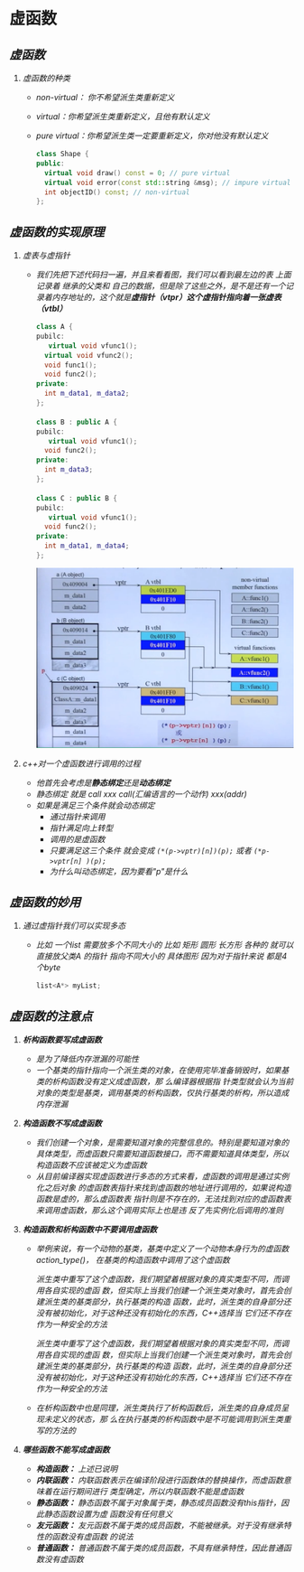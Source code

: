 # 

# 虚函数


## ***虚函数***

1. *虚函数的种类*

   - *non-virtual： 你不希望派生类重新定义*

   - *virtual：你希望派生类重新定义，且他有默认定义*

   - *pure virtual：你希望派生类一定要重新定义，你对他没有默认定义*

     ```cpp
     class Shape {
     public:
       virtual void draw() const = 0; // pure virtual
       virtual void error(const std::string &msg); // impure virtual
       int objectID() const; // non-virtual
     };
     ```

## ***虚函数的实现原理***

1. *虚表与虚指针*

   - *我们先把下述代码扫一遍，并且来看看图，我们可以看到最左边的表 上面记录着 继承的父类和 自己的数据，但是除了这些之外，是不是还有一个记录着内存地址的，这个就是**虚指针（vtpr）**这个虚指针指向着一张**虚表（vtbl）***

     ```cpp
     class A {
     pubilc:
     	virtual void vfunc1();
       virtual void vfunc2();
       void func1();
       void func2();
     private:
       int m_data1, m_data2;
     };
     
     class B : public A {
     pubilc:
     	virtual void vfunc1();
       void func2();
     private:
       int m_data3;
     };
     
     class C : public B {
     pubilc:
     	virtual void vfunc1();
       void func2();
     private:
       int m_data1, m_data4;
     };
     ```

     ![虚表和虚指针](https://raw.githubusercontent.com/vlicecream/cloudImage/main/data/imagesimage-20220521213437372.png)

2. *c++对一个虚函数进行调用的过程*

   - *他首先会考虑是**静态绑定**还是**动态绑定***
   - *静态绑定 就是 call xxx  call(汇编语言的一个动作) xxx(addr)*
   - *如果是满足三个条件就会动态绑定*
     - *通过指针来调用*
     - *指针满足向上转型*
     - *调用的是虚函数*
     - *只要满足这三个条件 就会变成 `(*(p->vptr)[n])(p);` 或者 `(*p->vptr[n] )(p);`*
     - *为什么叫动态绑定，因为要看"p"是什么*

## ***虚函数的妙用***

1. *通过虚指针我们可以实现多态*

   - *比如 一个list 需要放多个不同大小的 比如 矩形 圆形 长方形 各种的 就可以直接放父类A 的指针 指向不同大小的 具体图形 因为对于指针来说 都是4个byte*

     ```cpp
     list<A*> myList;
     ```


## ***虚函数的注意点***

1. ***析构函数要写成虚函数***

   - *是为了降低内存泄漏的可能性*
   - *一个基类的指针指向一个派生类的对象，在使用完毕准备销毁时，如果基类的析构函数没有定义成虚函数，那 么编译器根据指 针类型就会认为当前对象的类型是基类，调用基类的析构函数，仅执行基类的析构，所以造成内存泄漏*

2. ***构造函数不写成虚函数***

   - *我们创建一个对象，是需要知道对象的完整信息的。特别是要知道对象的具体类型，而虚函数只需要知道函数接口，而不需要知道具体类型，所以构造函数不应该被定义为虚函数*
   - *从目前编译器实现虚函数进行多态的方式来看，虚函数的调用是通过实例化之后对象 的虚函数表指针来找到虚函数的地址进行调用的，如果说构造函数是虚的，那么虚函数表 指针则是不存在的，无法找到对应的虚函数表来调用虚函数，那么这个调用实际上也是违 反了先实例化后调用的准则*

3. ***构造函数和析构函数中不要调用虚函数***

   - *举例来说，有一个动物的基类，基类中定义了一个动物本身行为的虚函数 action_type()， 在基类的构造函数中调用了这个虚函数*

     *派生类中重写了这个虚函数，我们期望着根据对象的真实类型不同，而调用各自实现的虚函 数，但实际上当我们创建一个派生类对象时，首先会创建派生类的基类部分，执行基类的构造 函数，此时，派生类的自身部分还没有被初始化，对于这种还没有初始化的东⻄，C++选择当 它们还不存在作为一种安全的方法*

     *派生类中重写了这个虚函数，我们期望着根据对象的真实类型不同，而调用各自实现的虚函 数，但实际上当我们创建一个派生类对象时，首先会创建派生类的基类部分，执行基类的构造 函数，此时，派生类的自身部分还没有被初始化，对于这种还没有初始化的东⻄，C++选择当 它们还不存在作为一种安全的方法*

   - *在析构函数中也是同理，派生类执行了析构函数后，派生类的自身成员呈现未定义的状态，那
     么在执行基类的析构函数中是不可能调用到派生类重写的方法的*

4. ***哪些函数不能写成虚函数***

   - ***构造函数：*** *上述已说明*
   - ***内联函数：*** *内联函数表示在编译阶段进行函数体的替换操作，而虚函数意味着在运行期间进行 类型确定，所以内联函数不能是虚函数*
   - ***静态函数：*** *静态函数不属于对象属于类，静态成员函数没有this指针，因此静态函数设置为虚 函数没有任何意义*
   - ***友元函数：*** *友元函数不属于类的成员函数，不能被继承。对于没有继承特性的函数没有虚函数 的说法*
   - ***普通函数：*** *普通函数不属于类的成员函数，不具有继承特性，因此普通函数没有虚函数*



